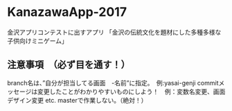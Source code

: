 # KanazawaApp-2017
金沢アプリコンテストに出すアプリ
「金沢の伝統文化を題材にした多種多様な子供向けミニゲーム」

## 注意事項　（必ず目を通す！）
branch名は、”自分が担当してる画面　-名前”に指定。　例:yasai-genji
commitメッセージは変更したことがわかりやすいものにしよう！　例：変数名変更、画面デザイン変更 etc.
masterで作業しない。（絶対！）

